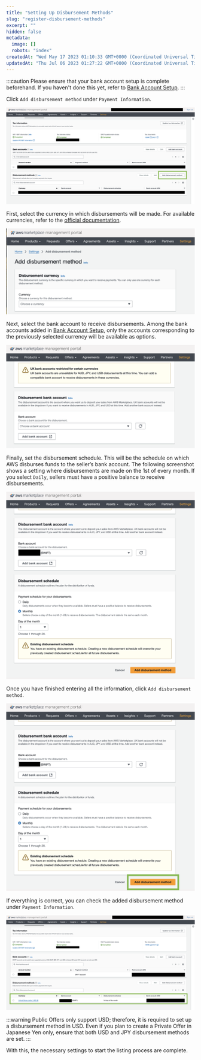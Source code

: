 ```yaml
---
title: "Setting Up Disbursement Methods"
slug: "register-disbursement-methods"
excerpt: ""
hidden: false
metadata: 
  image: []
  robots: "index"
createdAt: "Wed May 17 2023 01:10:33 GMT+0000 (Coordinated Universal Time)"
updatedAt: "Thu Jul 06 2023 01:27:22 GMT+0000 (Coordinated Universal Time)"
---
```


:::caution
Please ensure that your bank account setup is complete beforehand. If you haven't done this yet, refer to [Bank Account Setup](/docs/aws-marketplace-integration/aws-marketplace-seller-registration/register-bank-account).
:::

Click `Add disbursement method` under `Payment Information`.  

![new-register-disbursement-methods-1](/img/aws-marketplace-integration/register-disbursement-methods/new-register-disbursement-methods-1.png)

First, select the currency in which disbursements will be made. For available currencies, refer to the [official documentation](https://docs.aws.amazon.com/marketplace/latest/userguide/disbursement.html#currency).

![new-register-disbursement-methods-2](/img/aws-marketplace-integration/register-disbursement-methods/new-register-disbursement-methods-2.png)

Next, select the bank account to receive disbursements. Among the bank accounts added in [Bank Account Setup](/docs/aws-marketplace-integration/aws-marketplace-seller-registration/register-bank-account), only the accounts corresponding to the previously selected currency will be available as options.

![new-register-disbursement-methods-3](/img/aws-marketplace-integration/register-disbursement-methods/new-register-disbursement-methods-3.png)

Finally, set the disbursement schedule. This will be the schedule on which AWS disburses funds to the seller’s bank account. The following screenshot shows a setting where disbursements are made on the 1st of every month. If you select `Daily`, sellers must have a positive balance to receive disbursements.

![new-register-disbursement-methods-4](/img/aws-marketplace-integration/register-disbursement-methods/new-register-disbursement-methods-4.png)

Once you have finished entering all the information, click `Add disbursement method`.

![new-register-disbursement-methods-5](/img/aws-marketplace-integration/register-disbursement-methods/new-register-disbursement-methods-5.png)

If everything is correct, you can check the added disbursement method under `Payment Information`.

![new-register-disbursement-methods-6](/img/aws-marketplace-integration/register-disbursement-methods/new-register-disbursement-methods-6.png)

:::warning
Public Offers only support USD; therefore, it is required to set up a disbursement method in USD. Even if you plan to create a Private Offer in Japanese Yen only, ensure that both USD and JPY disbursement methods are set.
:::

With this, the necessary settings to start the listing process are complete.